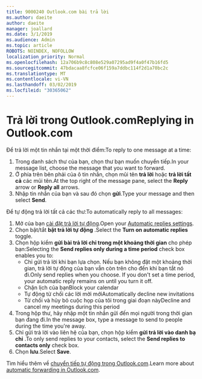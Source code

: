 ```yaml
---
title: 9000240 Outlook.com bài trả lời
ms.author: daeite
author: daeite
manager: joallard
ms.date: 3/1/2019
ms.audience: Admin
ms.topic: article
ROBOTS: NOINDEX, NOFOLLOW
localization_priority: Normal
ms.openlocfilehash: 12a706b9c8c808e529a07295ad9f4a0f47b16fd5
ms.sourcegitcommit: 47bdacaa8fcfce06f159a7ddbc114f2d1a70bc2c
ms.translationtype: MT
ms.contentlocale: vi-VN
ms.lasthandoff: 03/02/2019
ms.locfileid: "30365062"
---
```

# <a name="replying-in-outlookcom"></a><span data-ttu-id="c94fa-102">Trả lời trong Outlook.com</span><span class="sxs-lookup"><span data-stu-id="c94fa-102">Replying in Outlook.com</span></span>

<span data-ttu-id="c94fa-103">Để trả lời một tin nhắn tại một thời điểm:</span><span class="sxs-lookup"><span data-stu-id="c94fa-103">To reply to one message at a time:</span></span>

1. <span data-ttu-id="c94fa-104">Trong danh sách thư của bạn, chọn thư bạn muốn chuyển tiếp.</span><span class="sxs-lookup"><span data-stu-id="c94fa-104">In your message list, choose the message that you want to forward.</span></span>
2. <span data-ttu-id="c94fa-105">Ở phía trên bên phải của ô tin nhắn, chọn mũi tên **trả lời** hoặc **trả lời tất cả** các mũi tên.</span><span class="sxs-lookup"><span data-stu-id="c94fa-105">At the top right of the message pane, select the **Reply** arrow or **Reply all** arrows.</span></span>
3. <span data-ttu-id="c94fa-106">Nhập tin nhắn của bạn và sau đó chọn **gửi**.</span><span class="sxs-lookup"><span data-stu-id="c94fa-106">Type your message and then select **Send**.</span></span>

<span data-ttu-id="c94fa-107">Để tự động trả lời tất cả các thư:</span><span class="sxs-lookup"><span data-stu-id="c94fa-107">To automatically reply to all messages:</span></span>

1. <span data-ttu-id="c94fa-108">Mở của bạn [cài đặt trả lời tự động](https://outlook.live.com/mail/options/mail/automaticReplies/automaticRepliesOption).</span><span class="sxs-lookup"><span data-stu-id="c94fa-108">Open your [Automatic replies settings](https://outlook.live.com/mail/options/mail/automaticReplies/automaticRepliesOption).</span></span>
2. <span data-ttu-id="c94fa-109">Chọn bật/tắt **bật trả lời tự động** .</span><span class="sxs-lookup"><span data-stu-id="c94fa-109">Select the **Turn on automatic replies** toggle.</span></span>
3. <span data-ttu-id="c94fa-110">Chọn hộp kiểm **gửi bài trả lời chỉ trong một khoảng thời gian** cho phép bạn:</span><span class="sxs-lookup"><span data-stu-id="c94fa-110">Selecting the **Send replies only during a time period** check box enables you to:</span></span>
    - <span data-ttu-id="c94fa-p101">Chỉ gửi trả lời khi bạn lựa chọn. Nếu bạn không đặt một khoảng thời gian, trả lời tự động của bạn vẫn còn trên cho đến khi bạn tắt nó đi.</span><span class="sxs-lookup"><span data-stu-id="c94fa-p101">Only send replies when you choose. If you don't set a time period, your automatic reply remains on until you turn it off.</span></span>
    - <span data-ttu-id="c94fa-113">Chặn lịch của bạn</span><span class="sxs-lookup"><span data-stu-id="c94fa-113">Block your calendar</span></span>
    - <span data-ttu-id="c94fa-114">Tự động từ chối các lời mời mới</span><span class="sxs-lookup"><span data-stu-id="c94fa-114">Automatically decline new invitations</span></span>
    - <span data-ttu-id="c94fa-115">Từ chối và hủy bỏ cuộc họp của tôi trong giai đoạn này</span><span class="sxs-lookup"><span data-stu-id="c94fa-115">Decline and cancel my meetings during this period</span></span>
4. <span data-ttu-id="c94fa-116">Trong hộp thư, hãy nhập một tin nhắn gửi đến mọi người trong thời gian bạn đang đi.</span><span class="sxs-lookup"><span data-stu-id="c94fa-116">In the message box, type a message to send to people during the time you're away.</span></span>
5. <span data-ttu-id="c94fa-117">Chỉ gửi trả lời vào liên hệ của bạn, chọn hộp kiểm **gửi trả lời vào danh bạ chỉ** .</span><span class="sxs-lookup"><span data-stu-id="c94fa-117">To only send replies to your contacts, select the **Send replies to contacts only** check box.</span></span>
6. <span data-ttu-id="c94fa-118">Chọn **lưu**.</span><span class="sxs-lookup"><span data-stu-id="c94fa-118">Select **Save**.</span></span>

<span data-ttu-id="c94fa-119">Tìm hiểu thêm về [chuyển tiếp tự động trong Outlook.com](https://support.office.com/article/14614626-9855-48dc-a986-dec81d07b1a0).</span><span class="sxs-lookup"><span data-stu-id="c94fa-119">Learn more about [automatic forwarding in Outlook.com](https://support.office.com/article/14614626-9855-48dc-a986-dec81d07b1a0).</span></span>